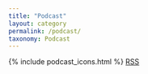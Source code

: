 ```yaml
---
title: "Podcast"
layout: category
permalink: /podcast/
taxonomy: Podcast
---
```


{% include podcast_icons.html %}   <a class="btn btn--primary btn--small" href="https://pinecast.com/feed/sightless-fun" target="_blank"><i class="fas fa-rss"></i> RSS</a>

